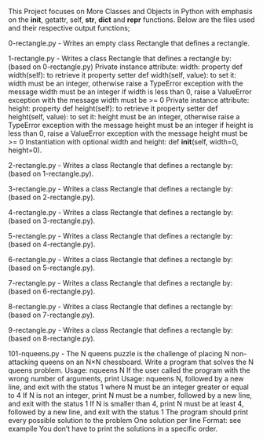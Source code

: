 This Project focuses on More Classes and Objects in Python with emphasis on the __init__, getattr, self, __str__, __dict__ and __repr__ functions.
Below are the files used and their respective output functions;

0-rectangle.py - Writes an empty class Rectangle that defines a rectangle.

1-rectangle.py - Writes a class Rectangle that defines a rectangle by: (based on 0-rectangle.py)
Private instance attribute: width:
property def width(self): to retrieve it
property setter def width(self, value): to set it:
width must be an integer, otherwise raise a TypeError exception with the message width must be an integer
if width is less than 0, raise a ValueError exception with the message width must be >= 0
Private instance attribute: height:
property def height(self): to retrieve it
property setter def height(self, value): to set it:
height must be an integer, otherwise raise a TypeError exception with the message height must be an integer
if height is less than 0, raise a ValueError exception with the message height must be >= 0
Instantiation with optional width and height: def __init__(self, width=0, height=0).

2-rectangle.py - Writes a class Rectangle that defines a rectangle by: (based on 1-rectangle.py).

3-rectangle.py - Writes a class Rectangle that defines a rectangle by: (based on 2-rectangle.py).

4-rectangle.py - Writes a class Rectangle that defines a rectangle by: (based on 3-rectangle.py). 

5-rectangle.py - Writes a class Rectangle that defines a rectangle by: (based on 4-rectangle.py).

6-rectangle.py - Writes a class Rectangle that defines a rectangle by: (based on 5-rectangle.py).

7-rectangle.py - Writes a class Rectangle that defines a rectangle by: (based on 6-rectangle.py).

8-rectangle.py - Writes a class Rectangle that defines a rectangle by: (based on 7-rectangle.py).

9-rectangle.py - Writes a class Rectangle that defines a rectangle by: (based on 8-rectangle.py).

101-nqueens.py - The N queens puzzle is the challenge of placing N non-attacking queens on an N×N chessboard. Write a program that solves the N queens problem.
Usage: nqueens N
If the user called the program with the wrong number of arguments, print Usage: nqueens N, followed by a new line, and exit with the status 1
where N must be an integer greater or equal to 4
If N is not an integer, print N must be a number, followed by a new line, and exit with the status 1
If N is smaller than 4, print N must be at least 4, followed by a new line, and exit with the status 1
The program should print every possible solution to the problem
One solution per line
Format: see exampile
You don’t have to print the solutions in a specific order.
